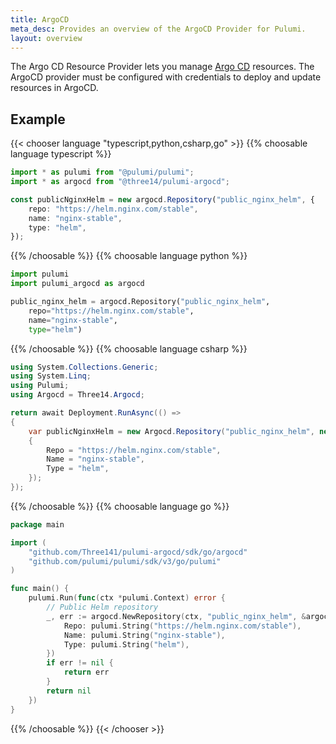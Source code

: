 ```yaml
---
title: ArgoCD
meta_desc: Provides an overview of the ArgoCD Provider for Pulumi.
layout: overview
---
```


The Argo CD Resource Provider lets you manage [Argo CD](https://argoproj.github.io/cd/) resources.
The ArgoCD provider must be configured with credentials to deploy and update resources in ArgoCD.

## Example

{{< chooser language "typescript,python,csharp,go" >}}
{{% choosable language typescript %}}

```typescript
import * as pulumi from "@pulumi/pulumi";
import * as argocd from "@three14/pulumi-argocd";

const publicNginxHelm = new argocd.Repository("public_nginx_helm", {
    repo: "https://helm.nginx.com/stable",
    name: "nginx-stable",
    type: "helm",
});

```

{{% /choosable %}}
{{% choosable language python %}}

```python
import pulumi
import pulumi_argocd as argocd

public_nginx_helm = argocd.Repository("public_nginx_helm",
    repo="https://helm.nginx.com/stable",
    name="nginx-stable",
    type="helm")

```

{{% /choosable %}}
{{% choosable language csharp %}}

```csharp
using System.Collections.Generic;
using System.Linq;
using Pulumi;
using Argocd = Three14.Argocd;

return await Deployment.RunAsync(() => 
{
    var publicNginxHelm = new Argocd.Repository("public_nginx_helm", new()
    {
        Repo = "https://helm.nginx.com/stable",
        Name = "nginx-stable",
        Type = "helm",
    });
});


```

{{% /choosable %}}
{{% choosable language go %}}

```go
package main

import (
	"github.com/Three141/pulumi-argocd/sdk/go/argocd"
	"github.com/pulumi/pulumi/sdk/v3/go/pulumi"
)

func main() {
	pulumi.Run(func(ctx *pulumi.Context) error {
		// Public Helm repository
		_, err := argocd.NewRepository(ctx, "public_nginx_helm", &argocd.RepositoryArgs{
			Repo: pulumi.String("https://helm.nginx.com/stable"),
			Name: pulumi.String("nginx-stable"),
			Type: pulumi.String("helm"),
		})
		if err != nil {
			return err
		}
		return nil
	})
}

```

{{% /choosable %}}
{{< /chooser >}}

